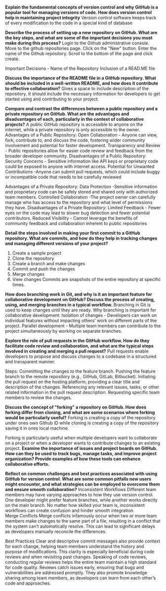 **Explain the fundamental concepts of version control and why GitHub is a popular tool for managing versions of code. How does version control help in maintaining project integrity**
Version control software keeps track of every modification to the code in a special kind of database

**Describe the process of setting up a new repository on GitHub. What are the key steps, and what are some of the important decisions you must make during this process?**
Login to the Github administrative console.
Move to the github repositories page.
Click on the "New" button.
Enter the name of the Github repository.
Scroll to the bottom of the page and click create.

Important Decisions - Name of the Repository
                      Inclusion of a READ.ME file

**Discuss the importance of the README file in a GitHub repository. What should be included in a well-written README, and how does it contribute to effective collaboration?**
Gives a space to include description of the repository. It should include the necessary information for developers to get started using and contributing to your project.

**Compare and contrast the differences between a public repository and a private repository on GitHub. What are the advantages and disadvantages of each, particularly in the context of collaborative projects?**
A public GitHub repository is accessible to anyone on the internet, while a private repository is only accessible to the owner.
Advantages of a Public Repository:
Open Collaboration - Anyone can view, fork, contribute to, and discuss the code, fostering wider community involvement and potential for faster development. 
Transparency and Review - Public repositories allow for easier code review and feedback from the broader developer community. 
Disadvantages of a Public Repository:
Security Concerns - Sensitive information like API keys or proprietary code could be exposed to anyone with internet access.
Potential for Unwanted Contributions -Anyone can submit pull requests, which could include buggy or incompatible code that needs to be carefully reviewed

Advantages of a Private Repository:
Data Protection -Sensitive information and proprietary code can be safely stored and shared only with authorized team members.
Controlled Collaboration -The project owner can carefully manage who has access to the repository and what level of permissions they have.
Disadvantages of a Private Repository:
Limited Feedback - Fewer eyes on the code may lead to slower bug detection and fewer potential contributors.
Reduced Visibility - Cannot leverage the benefits of community feedback and collaboration inherent to public repositories

**Detail the steps involved in making your first commit to a GitHub repository. What are commits, and how do they help in tracking changes and managing different versions of your project?**
1. Create a sample project
2. Clone the repository
3. Create a branch and make changes
4. Commit and push the changes
5. Merge changes
6. View changes
Commits are snapshots of the entire repository at specific times.

**How does branching work in Git, and why is it an important feature for collaborative development on GitHub? Discuss the process of creating, using, and merging branches in a typical workflow.**
Branching in Git is used to keep changes until they are ready. 
Why branching is important for collaborative development:
Isolation of changes - Developers can work on individual features without impacting others' work on different parts of the project. 
Parallel development - Multiple team members can contribute to the project simultaneously by working on separate branches.

**Explore the role of pull requests in the GitHub workflow. How do they facilitate code review and collaboration, and what are the typical steps involved in creating and merging a pull request?**
Pull requests enable developers to propose and discuss changes to a codebase in a structured and transparent manner.

Steps:
Committing the changes to the feature branch.
Pushing the feature branch to the remote repository (e.g., GitHub, GitLab, Bitbucket).
Initiating the pull request on the hosting platform, providing a clear title and description of the changes.
Referencing any relevant issues, tasks, or other related information in the pull request description.
Requesting specific team members to review the changes.

**Discuss the concept of "forking" a repository on GitHub. How does forking differ from cloning, and what are some scenarios where forking would be particularly useful?**
Forking is creating a copy of the repository under ones own Github ID while cloning is creating a copy of the repository saving it in ones local machine.

Forking is particularly useful when multiple developers want to collaborate on a project or when a developer wants to contribute changes to an existing project. 
**Examine the importance of issues and project boards on GitHub. How can they be used to track bugs, manage tasks, and improve project organization? Provide examples of how these tools can enhance collaborative efforts.**

**Reflect on common challenges and best practices associated with using GitHub for version control. What are some common pitfalls new users might encounter, and what strategies can be employed to overcome them and ensure smooth collaboration?**
Inconsistent Workflows
Different team members may have varying approaches to how they use version control. One developer might prefer feature branches, while another works directly on the main branch. No matter how skilled your team is, inconsistent workflows can create confusion and hinder smooth integration.  
Merge Conflicts
Merge conflicts infamously occur when two or more team members make changes to the same part of a file, resulting in a conflict that the system can’t automatically resolve. This can lead to significant delays as developers manually reconcile the differences. 

Best Practices
Clear and descriptive commit messages also provide context for each change, helping team members understand the history and purpose of modifications. This clarity is especially beneficial during code reviews and when revisiting past changes. 
Speaking of code reviews, conducting regular reviews helps the entire team maintain a high standard for code quality. Reviews catch issues early, ensuring that bugs and vulnerabilities are addressed promptly. They also promote knowledge sharing among team members, as developers can learn from each other’s code and approaches.

